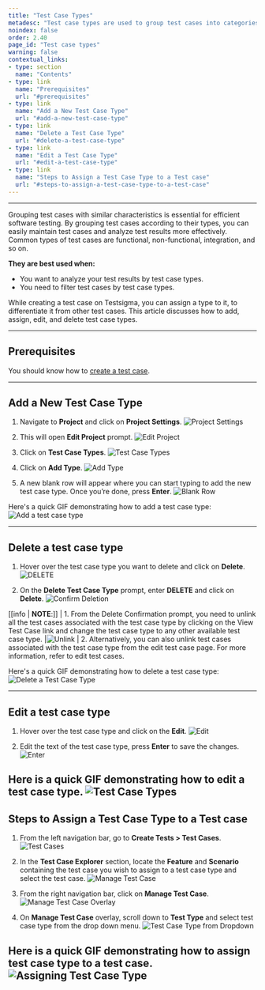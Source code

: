 ```yaml
---
title: "Test Case Types"
metadesc: "Test case types are used to group test cases into categories with similar characteristics. Learn about test case types in Testsigma and how to use them."
noindex: false
order: 2.40
page_id: "Test case types"
warning: false
contextual_links:
- type: section
  name: "Contents"
- type: link
  name: "Prerequisites"
  url: "#prerequisites"
- type: link
  name: "Add a New Test Case Type"
  url: "#add-a-new-test-case-type"
- type: link
  name: "Delete a Test Case Type"
  url: "#delete-a-test-case-type"
- type: link
  name: "Edit a Test Case Type"
  url: "#edit-a-test-case-type"
- type: link
  name: "Steps to Assign a Test Case Type to a Test case"
  url: "#steps-to-assign-a-test-case-type-to-a-test-case"
---
```


---

Grouping test cases with similar characteristics is essential for efficient software testing. By grouping test cases according to their types, you can easily maintain test cases and analyze test results more effectively. Common types of test cases are functional, non-functional, integration, and so on. 

**They are best used when:**
- You want to analyze your test results by test case types.
- You need to filter test cases by test case types.

While creating a test case on Testsigma, you can assign a type to it, to differentiate it from other test cases. This article discusses how to add, assign, edit, and delete test case types. 

---
## **Prerequisites**

You should know how to [create a test case](https://testsigma.com/docs/test-cases/manage/add-edit-delete/). 

---
## **Add a New Test Case Type**
1. Navigate to **Project** and click on **Project Settings**.
![Project Settings](https://s3.amazonaws.com/static-docs.testsigma.com/new_images/projects/applications/tctnav.png)

2. This will open **Edit Project** prompt. 
![Edit Project](https://s3.amazonaws.com/static-docs.testsigma.com/new_images/projects/applications/tctepp.png)

3. Click on **Test Case Types**.
![Test Case Types](https://s3.amazonaws.com/static-docs.testsigma.com/new_images/projects/applications/tcteppctct.png)

4. Click on **Add Type**.
![Add Type](https://s3.amazonaws.com/static-docs.testsigma.com/new_images/projects/applications/tctatype.png)

5. A new blank row will appear where you can start typing to add the new test case type. Once you’re done, press **Enter**.
![Blank Row](https://s3.amazonaws.com/static-docs.testsigma.com/new_images/projects/applications/tcttets.png)

Here's a quick GIF demonstrating how to add a test case type: 
![Add a test case type](https://s3.amazonaws.com/static-docs.testsigma.com/new_images/projects/applications/Add_a_Test_Case_Type_1.gif)


---

## **Delete a test case type**
1. Hover over the test case type you want to delete and click on **Delete**.
![DELETE](https://s3.amazonaws.com/static-docs.testsigma.com/new_images/projects/applications/tctdeleteb.png)

2. On the **Delete Test Case Type** prompt, enter **DELETE** and click on **Delete**.
![Confirm Deletion](https://s3.amazonaws.com/static-docs.testsigma.com/new_images/projects/applications/tctdctct.png)

[[info | **NOTE**:]]
| 1. From the Delete Confirmation prompt, you need to unlink all the test cases associated with the test case type by clicking on the View Test Case link and change the test case type to any other available test case type. 
|![Unlink](https://s3.amazonaws.com/static-docs.testsigma.com/new_images/projects/applications/Delete_a_test_case_type_note.png)
| 2. Alternatively, you can also unlink test cases associated with the test case type from the edit test case page. For more information, refer to edit test cases.

Here's a quick GIF demonstrating how to delete a test case type:
![Delete a Test Case Type](https://s3.amazonaws.com/static-docs.testsigma.com/new_images/projects/applications/Delete_a_test_case_type.gif)

---

## **Edit a test case type**
1. Hover over the test case type and click on the **Edit**.
![Edit](https://s3.amazonaws.com/static-docs.testsigma.com/new_images/projects/applications/tctetctype.png)

2. Edit the text of the test case type, press **Enter** to save the changes.
![Enter](https://s3.amazonaws.com/static-docs.testsigma.com/new_images/projects/applications/tcteets.png)

Here is a quick GIF demonstrating how to edit a test case type.
![Test Case Types](https://s3.amazonaws.com/static-docs.testsigma.com/new_images/projects/applications/Edit_a_test_case_type.gif)
---

## **Steps to Assign a Test Case Type to a Test case**
1. From the left navigation bar, go to **Create Tests > Test Cases**.
![Test Cases](https://s3.amazonaws.com/static-docs.testsigma.com/new_images/projects/applications/Assign_a_test_case_to_a_type_1.png)

2. In the **Test Case Explorer** section, locate the **Feature** and **Scenario** containing the test case you wish to assign to a test case type and select the test case. 
![Manage Test Case](https://s3.amazonaws.com/static-docs.testsigma.com/new_images/projects/applications/Assign_a_test_case_to_a_type_2.png)

3. From the right navigation bar, click on **Manage Test Case**.  
![Manage Test Case Overlay](https://s3.amazonaws.com/static-docs.testsigma.com/new_images/projects/applications/Assign_a_test_case_to_a_type_3.png)

4. On **Manage Test Case** overlay, scroll down to **Test Type** and select test case type from the drop down menu.
![Test Case Type from Dropdown](https://s3.amazonaws.com/static-docs.testsigma.com/new_images/projects/applications/Assign_a_test_case_to_a_type_4.1.png)

Here is a quick GIF demonstrating how to assign test case type to a test case.
![Assigning Test Case Type](https://s3.amazonaws.com/static-docs.testsigma.com/new_images/projects/applications/Assign_a_test_case_to_a_test_case_type.gif)
---